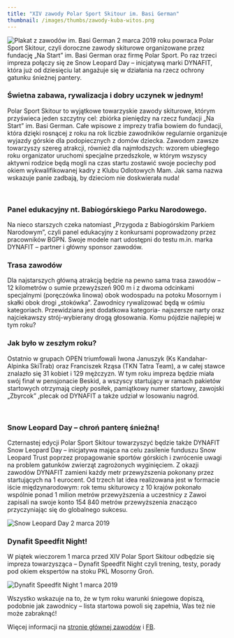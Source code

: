 ```yaml
---
title: "XIV zawody Polar Sport Skitour im. Basi German"
thumbnail: /images/thumbs/zawody-kuba-witos.png
---
```


<span class="image left">
    <img alt="Plakat z zawodów im. Basi German" src="/images/news/plakat-hr-491x692.jpg" title="Plakat z zawodów im. Basi German">
</span>
2 marca 2019 roku powraca Polar Sport Skitour, czyli doroczne zawody skiturowe
organizowane przez fundację „Na Start” im. Basi German oraz firmę Polar Sport.
Po raz trzeci impreza połączy się ze Snow Leopard Day – inicjatywą marki DYNAFIT,
która już od dziesięciu lat angażuje się w działania na rzecz ochrony gatunku
śnieżnej pantery.

### Świetna zabawa, rywalizacja i dobry uczynek w jednym!

Polar Sport Skitour to wyjątkowe towarzyskie zawody skiturowe, którym
przyświeca jeden szczytny cel: zbiórka pieniędzy na rzecz fundacji „Na Start”
im. Basi German. Całe wpisowe z imprezy trafia bowiem do fundacji, która dzięki
rosnącej z roku na rok liczbie zawodników regularnie organizuje wyjazdy górskie
dla podopiecznych z domów dziecka. Zawodom zawsze towarzyszy szereg atrakcji,
również dla najmłodszych: wzorem ubiegłego roku organizator uruchomi specjalne
przedszkole, w którym wszyscy aktywni rodzice będą mogli na czas startu zostawić
swoje pociechy pod okiem wykwalifikowanej kadry z Klubu Odlotowych Mam. Jak sama
nazwa wskazuje panie zadbają, by dzieciom nie doskwierała nuda!

<span class="image gallery">
  <a href="/images/galleries/zawody-basi-german/race1.jpg" title=""><img src="/images/galleries/zawody-basi-german/race1.jpg.thumb.jpg" alt="" /></a>
  <a href="/images/galleries/zawody-basi-german/race2.jpg" title=""><img src="/images/galleries/zawody-basi-german/race2.jpg.thumb.jpg" alt="" /></a>
  <a href="/images/galleries/zawody-basi-german/race3.jpg" title=""><img src="/images/galleries/zawody-basi-german/race3.jpg.thumb.jpg" alt="" /></a>
  <a href="/images/galleries/zawody-basi-german/race4.jpg" title=""><img src="/images/galleries/zawody-basi-german/race4.jpg.thumb.jpg" alt="" /></a>
</span>
<span class="clear"></span>

### Panel edukacyjny nt. Babiogórskiego Parku Narodowego.

Na nieco starszych czeka natomiast „Przygoda z Babiogórskim Parkiem Narodowym”, czyli panel edukacyjny z konkursami poprowadzony przez pracowników BGPN. Swoje modele nart udostępni do testu m.in. marka DYNAFIT – partner i główny sponsor zawodów.

### Trasa zawodów

Dla najstarszych główną atrakcją będzie na pewno sama trasa zawodów – 12 kilometrów o sumie przewyższeń 900 m i z dwoma odcinkami specjalnymi (poręczówka linowa) obok wodospadu na potoku Mosornym i skałki obok drogi „stokówka”. Zawodnicy rywalizować będą w ośmiu kategoriach. Przewidziana jest dodatkowa kategoria- najszersze narty oraz najciekawszy strój-wybierany drogą głosowania. Komu pójdzie najlepiej w tym roku?


### Jak było w zeszłym roku?

Ostatnio w grupach OPEN triumfowali Iwona Januszyk (Ks Kandahar-Alpinka SkiTrab) oraz Franciszek Rząsa (TKN Tatra Team), a w całej stawce znalazło się 31 kobiet i 129 mężczyzn. W tym roku impreza będzie miała swój finał w pensjonacie Beskid, a wszyscy startujący w ramach pakietów startowych otrzymają ciepły posiłek, pamiątkowy numer startowy, zawojski „Zbyrcok” ,plecak od DYNAFIT a także udział w losowaniu nagród.

<span class="image gallery">
  <a href="/images/galleries/zawody-basi-german/race5.jpg" title=""><img src="/images/galleries/zawody-basi-german/race5.jpg.thumb.jpg" alt="" /></a>
  <a href="/images/galleries/zawody-basi-german/race6.jpg" title=""><img src="/images/galleries/zawody-basi-german/race6.jpg.thumb.jpg" alt="" /></a>
  <a href="/images/galleries/zawody-basi-german/race7.jpg" title=""><img src="/images/galleries/zawody-basi-german/race7.jpg.thumb.jpg" alt="" /></a>
  <a href="/images/galleries/zawody-basi-german/race8.jpg" title=""><img src="/images/galleries/zawody-basi-german/race8.jpg.thumb.jpg" alt="" /></a>
</span>

### Snow Leopard Day – chroń panterę śnieżną!

Czternastej edycji Polar Sport Skitour towarzyszyć będzie także DYNAFIT Snow Leopard Day – inicjatywa mająca na celu zasilenie funduszu Snow Leopard Trust poprzez propagowanie sportów górskich i zwrócenie uwagi na problem gatunków zwierząt zagrożonych wyginięciem. Z okazji zawodów DYNAFIT zamieni każdy metr przewyższenia pokonany przez startujących na 1 eurocent. Od trzech lat idea realizowana jest w formacie iście międzynarodowym: rok temu skiturowcy z 10 krajów pokonało wspólnie ponad 1 milion metrów przewyższenia a uczestnicy z Zawoi zapisali na swoje konto 154 840 metrów przewyższenia znacząco przyczyniając się do globalnego sukcesu.

<span class="image fit">
  <img src="/images/news/zawody-basi-german/snow-leopard.jpg" alt="Snow Leopard Day 2 marca 2019" />
</span>

### Dynafit Speedfit Night!

W piątek wieczorem 1 marca przed XIV Polar Sport Skitour odbędzie się impreza towarzysząca – Dynafit Speedfit Night czyli trening, testy, porady pod okiem ekspertów na stoku PKL Mosorny Groń.

<span class="image fit">
  <img src="/images/news/zawody-basi-german/dynafit-speedfit-night.jpg" alt="Dynafit Speedfit Night 1 marca 2019" />
</span>

Wszystko wskazuje na to, że w tym roku warunki śniegowe dopiszą, podobnie jak zawodnicy – lista startowa powoli się zapełnia, Was też nie może zabraknąć!

Więcej informacji na [stronie głównej zawodów](http://zawody.polarsport.pl/) i [FB](https://www.facebook.com/polarsport.skitour/?__tn__=%2Cd%2CP-R&eid=ARDT5JDkKSIUYnDQljR94Z9P36q-KUjZsonh6sc9VnjtEplExrLIb7RIuWmtHx-5ZEKMwnwxWA9vR4SE).
